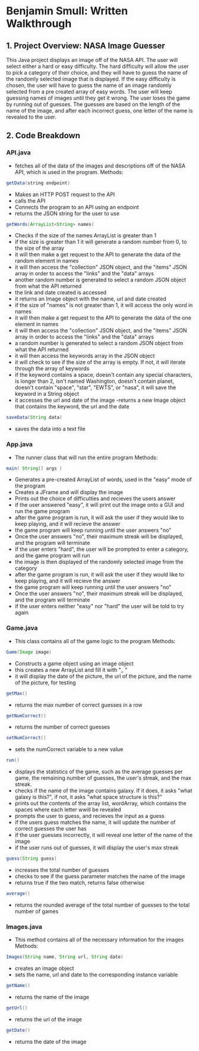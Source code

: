 # Benjamin Smull: Written Walkthrough
## 1. Project Overview: NASA Image Guesser
This Java project displays an image off of the NASA API. The user will select either a hard or easy difficulty. The hard difficulty will allow the user to pick a category of their choice, and they will have to guess the name of the randomly selected image that is displayed. If the easy difficulty is chosen, the user will have to guess the name of an image randomly selected from a pre created array of easy words. The user will keep guessing names of images until they get it wrong. The user loses the game by running out of guesses. The guesses are based on the length of the name of the image, and after each incorrect guess, one letter of the name is revealed to the user. 

## 2. Code Breakdown
### API.java
- fetches all of the data of the images and descriptions off of the NASA API, which is used in the program.
        Methods:
```java
getData(string endpoint)
```
- Makes an HTTP POST request to the API
- calls the API
- Connects the program to an API using an endpoint
- returns the JSON string for the user to use
```java
getWords(ArrayList<String> names)
```
- Checks if the size of the names ArrayList is greater than 1
- if the size is greater than 1 it will generate a random number from 0, to the size of the array
- it will then make a get request to the API to generate the data of the random element in names
- it will then access the "collection" JSON object, and the "items" JSON array in order to access the "links" and the "data" arrays
- another random number is generated to select a random JSON object from what the API returned
- the link and date created is accessed
- it returns an Image object with the name, url and date created
- if the size of "names" is not greater than 1, it will access the only word in names
- it will then make a get request to the API to generate the data of the one element in names
- it will then access the "collection" JSON object, and the "items" JSON array in order to access the "links" and the "data" arrays
- a random number is generated to select a random JSON object from what the API returned
- it will then access the keywords array in the JSON object
- it will check to see if the size of the array is empty. If not, it will iterate through the array of keywords
- if the keyword contains a space, doesn't contain any special characters, is longer than 2, isn't named Washington, doesn't contain planet, doesn't contain "space", "star", "EWTS", or "nasa", it will save the keyword in a String object
- it accesses the url and date of the image
-returns a new Image object that contains the keyword, the url and the date
```java
saveData(String data)
```
- saves the data into a text file
### App.java
- The runner class that will run the entire program
        Methods:
```java
main( String[] args )
```
- Generates a pre-created ArrayList of words, used in the "easy" mode of the program
- Creates a JFrame and will display the image
- Prints out the choice of difficulties and recieves the users answer
- if the user answered "easy", it will print out the image onto a GUI and run the game program
- after the game program is run, it will ask the user if they would like to keep playing, and it will recieve the answer
- the game program will keep running until the user answers "no"
- Once the user answers "no", their maximum streak will be displayed, and the program will terminate
- if the user enters "hard", the user will be prompted to enter a category, and the game program will run
- the image is then displayed of the randomly selected image from the category
- after the game program is run, it will ask the user if they would like to keep playing, and it will recieve the answer
- the game program will keep running until the user answers "no"
- Once the user answers "no", their maximum streak will be displayed, and the program will terminate
- if the user enters neither "easy" nor "hard" the user will be told to try again
### Game.java
- This class contains all of the game logic to the program
        Methods:
```java
Game(Image image)
```
- Constructs a game object using an image object
- this creates a new ArrayList and fill it with "_ "
- it will display the date of the picture, the url of the picture, and the name of the picture, for testing
```java
getMax()
```
- returns the max number of correct guesses in a row
```java
getNumCorrect()
```
- returns the number of correct guesses
```java
setNumCorrect()
```
- sets the numCorrect variable to a new value
```java
run()
```
- displays the statistics of the game, such as the average guesses per game, the remaining number of guesses, the user's streak, and the max streak.
- checks if the name of the image contains galaxy. If it does, it asks "what galaxy is this?", if not, it asks "what space structure is this?"
- prints out the contents of the array list, wordArray, which contains the spaces where each letter wwill be revealed
- prompts the user to guess, and recieves the input as a guess
- if the users guess matches the name, it will update the number of correct guesses the user has
- if the user guesses incorrectly, it will reveal one letter of the name of the image
- if the user runs out of guesses, it will display the user's max streak
```java
guess(String guess)
```
- increases the total number of guesses
- checks to see if the guess parameter matches the name of the image
- returns true if the two match, returns false otherwise
```java
average()
```
- returns the rounded average of the total number of guesses to the total number of games
### Images.java
- This method contains all of the necessary information for the images
        Methods:
```java
Images(String name, String url, String date)
```
- creates an image object
- sets the name, url and date to the corresponding instance variable
```java
getName()
```
- returns the name of the image
```java
getUrl()
```
- returns the url of the image
```java
getDate()
```
- returns the date of the image


